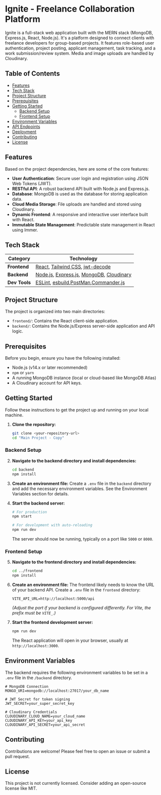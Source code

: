# Ignite - Freelance Collaboration Platform

Ignite is a full-stack web application built with the MERN stack (MongoDB, Express.js, React, Node.js). It's a platform designed to connect clients with freelance developers for group-based projects. It features role-based user authentication, project posting, applicant management, task tracking, and a work submission/review system. Media and image uploads are handled by Cloudinary.

## Table of Contents

- [Features](#features)
- [Tech Stack](#tech-stack)
- [Project Structure](#project-structure)
- [Prerequisites](#prerequisites)
- [Getting Started](#getting-started)
  - [Backend Setup](#backend-setup)
  - [Frontend Setup](#frontend-setup)
- [Environment Variables](#environment-variables)
- [API Endpoints](#api-endpoints)
- [Deployment](#deployment)
- [Contributing](#contributing)
- [License](#license)

## Features

Based on the project dependencies, here are some of the core features:

- **User Authentication**: Secure user login and registration using JSON Web Tokens (JWT).
- **RESTful API**: A robust backend API built with Node.js and Express.js.
- **Database**: MongoDB is used as the database for storing application data.
- **Cloud Media Storage**: File uploads are handled and stored using Cloudinary.
- **Dynamic Frontend**: A responsive and interactive user interface built with React.
- **Immutable State Management**: Predictable state management in React using Immer.

## Tech Stack

| Category      | Technology                                                                                             |
|---------------|--------------------------------------------------------------------------------------------------------|
| **Frontend**  | [React](https://reactjs.org/), [Tailwind CSS](https://tailwindcss.com/), [jwt-decode](https://www.npmjs.com/package/jwt-decode) |
| **Backend**   | [Node.js](https://nodejs.org/), [Express.js](https://expressjs.com/), [MongoDB](https://www.mongodb.com/), [Cloudinary](https://cloudinary.com/) |
| **Dev Tools** | [ESLint](https://eslint.org/), [esbuild](https://esbuild.github.io/),[PostMan](https://www.postman.com/),[Commander.js](https://github.com/tj/commander.js) |

## Project Structure

The project is organized into two main directories:

-   `frontend/`: Contains the React client-side application.
-   `backend/`: Contains the Node.js/Express server-side application and API logic.

## Prerequisites

Before you begin, ensure you have the following installed:

-   Node.js (v14.x or later recommended)
-   `npm` or `yarn`
-   A running MongoDB instance (local or cloud-based like MongoDB Atlas)
-   A Cloudinary account for API keys.

## Getting Started

Follow these instructions to get the project up and running on your local machine.

1.  **Clone the repository:**
    ```sh
    git clone <your-repository-url>
    cd "Main Project - Copy"
    ```

### Backend Setup

2.  **Navigate to the backend directory and install dependencies:**
    ```sh
    cd backend
    npm install
    ```

3.  **Create an environment file:**
    Create a `.env` file in the `backend` directory and add the necessary environment variables. See the Environment Variables section for details.

4.  **Start the backend server:**
    ```sh
    # For production
    npm start

    # For development with auto-reloading
    npm run dev 
    ```
    The server should now be running, typically on a port like `5000` or `8000`.

### Frontend Setup

5.  **Navigate to the frontend directory and install dependencies:**
    ```sh
    cd ../frontend
    npm install
    ```

6.  **Create an environment file:**
    The frontend likely needs to know the URL of your backend API. Create a `.env` file in the `frontend` directory:
    ```env
    VITE_API_URL=http://localhost:5000/api
    ```
    *(Adjust the port if your backend is configured differently. For Vite, the prefix must be `VITE_`.)*

7.  **Start the frontend development server:**
    ```sh
    npm run dev
    ```
    The React application will open in your browser, usually at `http://localhost:3000`.

## Environment Variables

The backend requires the following environment variables to be set in a `.env` file in the `/backend` directory.

```env
# MongoDB Connection
MONGO_URI=mongodb://localhost:27017/your_db_name

# JWT Secret for token signing
JWT_SECRET=your_super_secret_key

# Cloudinary Credentials
CLOUDINARY_CLOUD_NAME=your_cloud_name
CLOUDINARY_API_KEY=your_api_key
CLOUDINARY_API_SECRET=your_api_secret
```

## Contributing

Contributions are welcome! Please feel free to open an issue or submit a pull request.

## License

This project is not currently licensed. Consider adding an open-source license like MIT.
